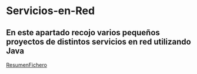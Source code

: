 # Servicios-en-Red

## En este apartado recojo varios pequeños proyectos de distintos servicios en red utilizando Java
[ResumenFichero](https://github.com/izhim/Servicios-en-Red/blob/main/ResumenFichero.java)
